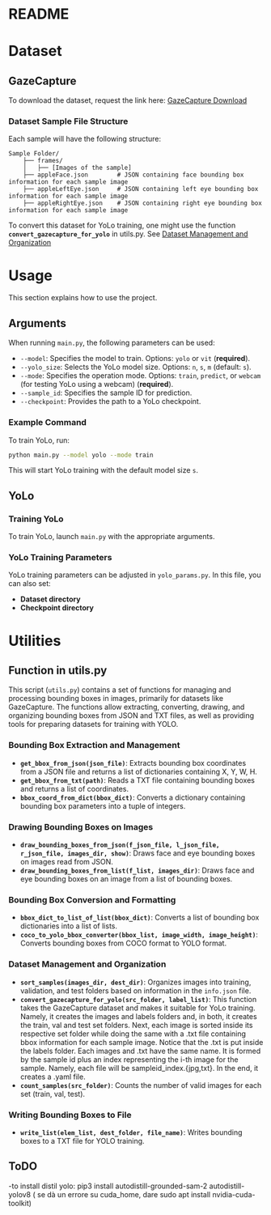 
# README

# Dataset
## GazeCapture 
To download the dataset, request the link here: [GazeCapture Download](https://gazecapture.csail.mit.edu/download.php)

### Dataset Sample File Structure

Each sample will have the following structure:

```
Sample Folder/
    ├── frames/
    │   ├── [Images of the sample]
    ├── appleFace.json        # JSON containing face bounding box information for each sample image
    ├── appleLeftEye.json     # JSON containing left eye bounding box information for each sample image
    ├── appleRightEye.json    # JSON containing right eye bounding box information for each sample image
```
To convert this dataset for YoLo training, one might use the function **`convert_gazecapture_for_yolo`** in utils.py. See [Dataset Management and Organization](#dataset-management-and-organization)

# Usage

This section explains how to use the project.

## Arguments

When running `main.py`, the following parameters can be used:

- `--model`: Specifies the model to train. Options: `yolo` or `vit` (**required**).
- `--yolo_size`: Selects the YoLo model size. Options: `n`, `s`, `m` (default: `s`).
- `--mode`: Specifies the operation mode. Options: `train`, `predict`, or `webcam` (for testing YoLo using a webcam) (**required**).
- `--sample_id`: Specifies the sample ID for prediction.
- `--checkpoint`: Provides the path to a YoLo checkpoint.

### Example Command

To train YoLo, run:

```sh
python main.py --model yolo --mode train
```
This will start YoLo training with the default model size `s`.

## YoLo

### Training YoLo

To train YoLo, launch `main.py` with the appropriate arguments.

### YoLo Training Parameters

YoLo training parameters can be adjusted in `yolo_params.py`. In this file, you can also set:

- **Dataset directory**
- **Checkpoint directory**

# Utilities

## Function in utils.py

This script (`utils.py`) contains a set of functions for managing and processing bounding boxes in images, primarily for datasets like GazeCapture. The functions allow extracting, converting, drawing, and organizing bounding boxes from JSON and TXT files, as well as providing tools for preparing datasets for training with YOLO.

### Bounding Box Extraction and Management

- **`get_bbox_from_json(json_file)`**: Extracts bounding box coordinates from a JSON file and returns a list of dictionaries containing X, Y, W, H.
- **`get_bbox_from_txt(path)`**: Reads a TXT file containing bounding boxes and returns a list of coordinates.
- **`bbox_coord_from_dict(bbox_dict)`**: Converts a dictionary containing bounding box parameters into a tuple of integers.

### Drawing Bounding Boxes on Images

- **`draw_bounding_boxes_from_json(f_json_file, l_json_file, r_json_file, images_dir, show)`**: Draws face and eye bounding boxes on images read from JSON.
- **`draw_bounding_boxes_from_list(f_list, images_dir)`**: Draws face and eye bounding boxes on an image from a list of bounding boxes.

### Bounding Box Conversion and Formatting

- **`bbox_dict_to_list_of_list(bbox_dict)`**: Converts a list of bounding box dictionaries into a list of lists.
- **`coco_to_yolo_bbox_converter(bbox_list, image_width, image_height)`**: Converts bounding boxes from COCO format to YOLO format.

### Dataset Management and Organization

- **`sort_samples(images_dir, dest_dir)`**: Organizes images into training, validation, and test folders based on information in the `info.json` file.
- **`convert_gazecapture_for_yolo(src_folder, label_list)`**: This function takes the GazeCapture dataset and makes it suitable for YoLo training. 
Namely, it creates the images and labels folders and, in both, it creates the train, val and test set folders.
Next, each image is sorted inside its respective set folder while doing the same with a .txt file containing bbox information for each sample image. Notice that the .txt is put
inside the labels folder. Each images and .txt have the same name. It is formed by the sample id plus an index representing the i-th image for the sample.
Namely, each file will be sampleid_index.{jpg,txt}.  In the end, it creates a .yaml file.
- **`count_samples(src_folder)`**: Counts the number of valid images for each set (train, val, test).

### Writing Bounding Boxes to File

- **`write_list(elem_list, dest_folder, file_name)`**: Writes bounding boxes to a TXT file for YOLO training.

## ToDO
-to install distil yolo: pip3 install autodistill-grounded-sam-2 autodistill-yolov8 ( se dà un errore su cuda_home, dare sudo apt install nvidia-cuda-toolkit)
